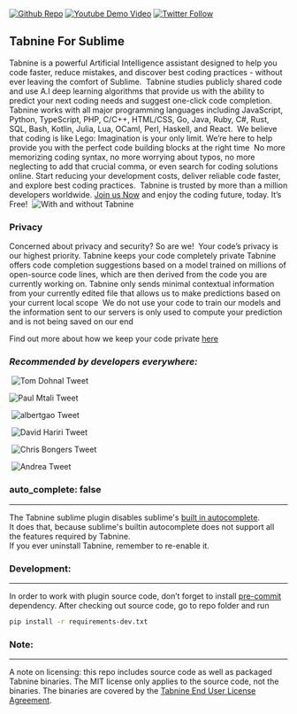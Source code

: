 [twitter-shield]: https://img.shields.io/twitter/follow/Tabnine_?style=social
[twitter-url]: http://bit.ly/Tabnine_Twitter
[github-shield]: https://img.shields.io/github/stars/codota/Tabnine?style=social
[github-url]: http://bit.ly/Tabnine_Git
[youtube-shield]: https://img.shields.io/youtube/views/TKLkXh_c-Gw?style=social
[youtube-url]: http://bit.ly/T9_YouTube

[![Github Repo][github-shield]][github-url]
[![Youtube Demo Video][youtube-shield]][youtube-url]
[![Twitter Follow][twitter-shield]][twitter-url]

## **Tabnine For Sublime**

Tabnine is a powerful Artificial Intelligence assistant designed to help you code faster, reduce mistakes, and discover best coding practices - without ever leaving the comfort of Sublime.
​
Tabnine studies publicly shared code and use A.I deep learning algorithms that provide us with the ability to predict your next coding needs and suggest one-click code completion.
​
Tabnine works with all major programming languages including JavaScript, Python, TypeScript, PHP, C/C++, HTML/CSS, Go, Java, Ruby, C#, Rust, SQL, Bash, Kotlin, Julia, Lua, OCaml, Perl, Haskell, and React.
​
We believe that coding is like Lego: Imagination is your only limit.
We’re here to help provide you with the perfect code building blocks at the right time
​
No more memorizing coding syntax, no more worrying about typos, no more neglecting to add that crucial comma, or even search for coding solutions online. Start reducing your development costs, deliver reliable code faster, and explore best coding practices.
​
Tabnine is trusted by more than a million developers worldwide. [Join us Now](https://www.tabnine.com/install) and enjoy the coding future, today. It’s Free!
​
![With and without Tabnine](https://github.com/codota/TabNine/raw/master/with-and-without-tabnine.gif)

### **Privacy**

Concerned about privacy and security? So are we!
​
Your code’s privacy is our highest priority. Tabnine keeps your code completely private
​
Tabnine offers code completion suggestions based on a model trained on millions of open-source code lines, which are then derived from the code you are currently working on. Tabnine only sends minimal contextual information from your currently edited file that allows us to make predictions based on your current local scope
​
We do not use your code to train our models and the information sent to our servers is only used to compute your prediction and is not being saved on our end

Find out more about how we keep your code private [here](https://www.codota.com/tabnine-code-privacy)

### **_Recommended by developers everywhere:_**

​
![Tom Dohnal Tweet](https://raw.githubusercontent.com/codota/tabnine-vscode/master/assets/twitter-ps-1.png)
​

![Paul Mtali Tweet](https://raw.githubusercontent.com/codota/tabnine-vscode/master/assets/twitter-ps-2.png)

​
![albertgao Tweet](https://raw.githubusercontent.com/codota/tabnine-vscode/master/assets/twitter-ps-3.png)

​
![David Hariri Tweet](https://raw.githubusercontent.com/codota/tabnine-vscode/master/assets/twitter-ps-4.png)

​
![Chris Bongers Tweet](https://raw.githubusercontent.com/codota/tabnine-vscode/master/assets/twitter-ps-5.png)

​
![Andrea Tweet](https://raw.githubusercontent.com/codota/tabnine-vscode/master/assets/twitter-ps-6.png)


### auto_complete: false
___
The Tabnine sublime plugin disables sublime's [built in autocomplete](https://www.sublimetext.com/docs/3/auto_complete.html).  
It does that, because sublime's builtin autocomplete does not support all the features required by Tabnine.  
If you ever uninstall Tabnine, remember to re-enable it.

### **Development:**
___
In order to work with plugin source code, don’t forget to install [pre-commit](https://github.com/pre-commit/pre-commit) dependency. After checking out source code, go to repo folder and run

```sh
pip install -r requirements-dev.txt
```

### **Note:**
___
A note on licensing: this repo includes source code as well as packaged Tabnine binaries. The MIT license only applies to the source code, not the binaries. The binaries are covered by the [Tabnine End User License Agreement](https://tabnine.com/eula).
